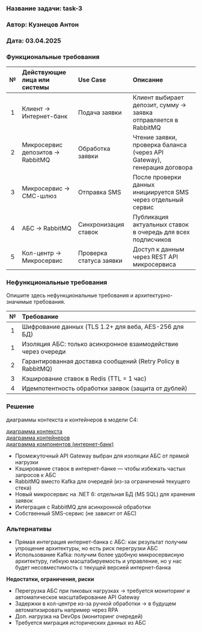﻿### <a name="_b7urdng99y53"></a>**Название задачи:** task-3
### <a name="_hjk0fkfyohdk"></a>**Автор:** Кузнецов Антон
### <a name="_uanumrh8zrui"></a>**Дата:** 03.04.2025
### <a name="_3bfxc9a45514"></a>**Функциональные требования**

| **№** |**Действующие лица или системы**|**Use Case**|**Описание**|
|:-----:| :- | :- | :- |
|1|	Клиент → Интернет-банк|	Подача заявки|	Клиент выбирает депозит, сумму → заявка отправляется в RabbitMQ|
|2|	Микросервис депозитов → RabbitMQ|	Обработка заявки|	Чтение заявки, проверка баланса (через API Gateway), генерация договора|
|3|	Микросервис → СМС-шлюз|	Отправка SMS|	После проверки данных инициируется SMS через отдельный сервис|
|4|	АБС → RabbitMQ|	Синхронизация ставок|	Публикация актуальных ставок в очередь для всех подписчиков|
|5|	Кол-центр → Микросервис|	Проверка статуса заявки|	Доступ к данным через REST API микросервиса|

### <a name="_u8xz25hbrgql"></a>**Нефункциональные требования**
Опишите здесь нефункциональные требования и архитектурно-значимые требования.

|**№**|**Требование**|
| :-: | :- |
|1|	Шифрование данных (TLS 1.2+ для веба, AES-256 для БД)|
|1|	Изоляция АБС: только асинхронное взаимодействие через очереди|
|2|	Гарантированная доставка сообщений (Retry Policy в RabbitMQ)|
|3|	Кэширование ставок в Redis (TTL = 1 час)
|4|	Идемпотентность обработки заявок (защита от дублей)

### <a name="_qmphm5d6rvi3"></a>**Решение**
диаграммы контекста и контейнеров в модели C4:

[диаграмма контекста](./Context_Diagram.puml)  
[диаграмма контейнеров](./Container_Diagram.puml)  
[диаграмма компонентов (интернет-банк)](./Components_Diagramm.puml)

- Промежуточный API Gateway выбран для изоляции АБС от прямой нагрузки
- Кэширование ставок в интернет-банке — чтобы избежать частых запросов к АБС
- RabbitMQ вместо Kafka для очередей (из-за ограничений текущего стека)
- Новый микросервис на .NET 6: отдельная БД (MS SQL) для хранения заявок
- Интеграция с RabbitMQ для асинхронной обработки
- Собственный SMS-сервис (не зависит от АБС)

### <a name="_bjrr7veeh80c"></a>**Альтернативы**


- Прямая интеграция интернет-банка с АБС: как результат получим упрощение архитектуры, но есть риск перегрузки АБС
- Использование Kafka: получим более удобную микросервисную архитектуру, гибкую масштабируемость и управление, но у нас будет несовместимость с текущей версией интернет-банка


**Недостатки, ограничения, риски**

- Перегрузка АБС при пиковых нагрузках → требуется мониторинг и автоматическое масштабирование API Gateway
- Задержки в кол-центре из-за ручной обработки → в будущем автоматизировать например через RPA
- Доп. нагрузка на DevOps (мониторинг очередей)
- Требуется миграция исторических данных из АБС  